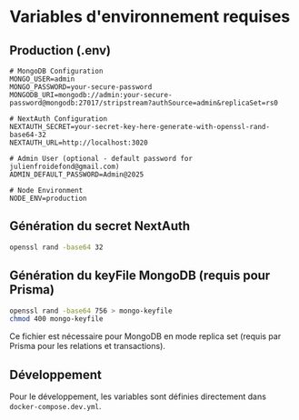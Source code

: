 # Variables d'environnement requises

## Production (.env)
```env
# MongoDB Configuration
MONGO_USER=admin
MONGO_PASSWORD=your-secure-password
MONGODB_URI=mongodb://admin:your-secure-password@mongodb:27017/stripstream?authSource=admin&replicaSet=rs0

# NextAuth Configuration
NEXTAUTH_SECRET=your-secret-key-here-generate-with-openssl-rand-base64-32
NEXTAUTH_URL=http://localhost:3020

# Admin User (optional - default password for julienfroidefond@gmail.com)
ADMIN_DEFAULT_PASSWORD=Admin@2025

# Node Environment
NODE_ENV=production
```

## Génération du secret NextAuth
```bash
openssl rand -base64 32
```

## Génération du keyFile MongoDB (requis pour Prisma)
```bash
openssl rand -base64 756 > mongo-keyfile
chmod 400 mongo-keyfile
```

Ce fichier est nécessaire pour MongoDB en mode replica set (requis par Prisma pour les relations et transactions).

## Développement
Pour le développement, les variables sont définies directement dans `docker-compose.dev.yml`.
